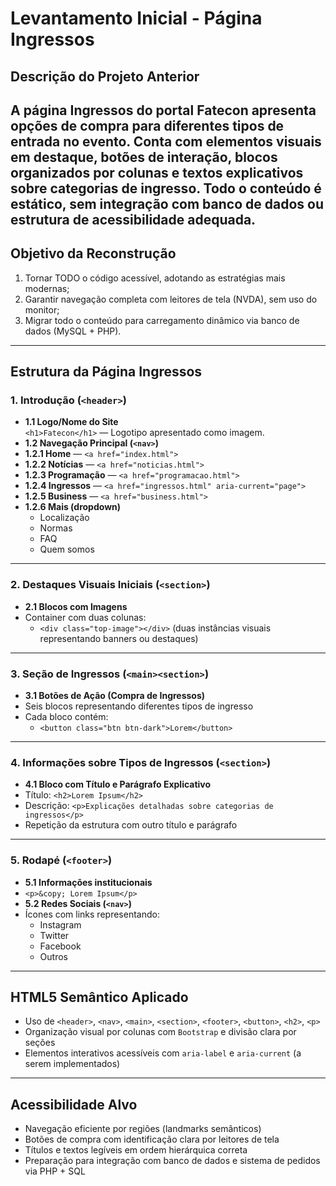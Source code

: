 # Levantamento Inicial - Página Ingressos
## Descrição do Projeto Anterior
A página **Ingressos** do portal Fatecon apresenta opções de compra para diferentes tipos de entrada no evento. Conta com elementos visuais em destaque, botões de interação, blocos organizados por colunas e textos explicativos sobre categorias de ingresso. Todo o conteúdo é estático, sem integração com banco de dados ou estrutura de acessibilidade adequada.
---
## Objetivo da Reconstrução
1. Tornar TODO o código acessível, adotando as estratégias mais modernas;
2. Garantir navegação completa com leitores de tela (NVDA), sem uso do monitor;
3. Migrar todo o conteúdo para carregamento dinâmico via banco de dados (MySQL + PHP).
---
## Estrutura da Página Ingressos
### 1. Introdução (`<header>`)
- **1.1 Logo/Nome do Site**  
 `<h1>Fatecon</h1>` — Logotipo apresentado como imagem.
- **1.2 Navegação Principal (`<nav>`)**
 - **1.2.1 Home** — `<a href="index.html">`
 - **1.2.2 Notícias** — `<a href="noticias.html">`
 - **1.2.3 Programação** — `<a href="programacao.html">`
 - **1.2.4 Ingressos** — `<a href="ingressos.html" aria-current="page">`
 - **1.2.5 Business** — `<a href="business.html">`
 - **1.2.6 Mais (dropdown)**  
   - Localização  
   - Normas  
   - FAQ  
   - Quem somos
---
### 2. Destaques Visuais Iniciais (`<section>`)
- **2.1 Blocos com Imagens**
 - Container com duas colunas:
   - `<div class="top-image"></div>` (duas instâncias visuais representando banners ou destaques)
---
### 3. Seção de Ingressos (`<main><section>`)
- **3.1 Botões de Ação (Compra de Ingressos)**
 - Seis blocos representando diferentes tipos de ingresso
 - Cada bloco contém:
   - `<button class="btn btn-dark">Lorem</button>`
---
### 4. Informações sobre Tipos de Ingressos (`<section>`)
- **4.1 Bloco com Título e Parágrafo Explicativo**
 - Título: `<h2>Lorem Ipsum</h2>`
 - Descrição: `<p>Explicações detalhadas sobre categorias de ingressos</p>`
 - Repetição da estrutura com outro título e parágrafo
---
### 5. Rodapé (`<footer>`)
- **5.1 Informações institucionais**
 - `<p>&copy; Lorem Ipsum</p>`
- **5.2 Redes Sociais (`<nav>`)**
 - Ícones com links representando:
   - Instagram
   - Twitter
   - Facebook
   - Outros
---
## HTML5 Semântico Aplicado
- Uso de `<header>`, `<nav>`, `<main>`, `<section>`, `<footer>`, `<button>`, `<h2>`, `<p>`
- Organização visual por colunas com `Bootstrap` e divisão clara por seções
- Elementos interativos acessíveis com `aria-label` e `aria-current` (a serem implementados)
---
## Acessibilidade Alvo
- Navegação eficiente por regiões (landmarks semânticos)
- Botões de compra com identificação clara por leitores de tela
- Títulos e textos legíveis em ordem hierárquica correta
- Preparação para integração com banco de dados e sistema de pedidos via PHP + SQL